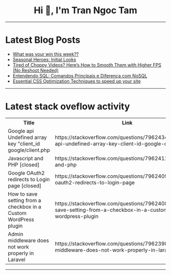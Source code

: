 <h1 align="center">Hi 👋, I'm Tran Ngoc Tam</h1>

---

# Latest Blog Posts 
<!-- BLOG-POST-LIST:START -->
- [What was your win this week??](https://dev.to/devteam/what-was-your-win-this-week-aca)
- [Seasonal Heroes: Initial Looks](https://dev.to/macglencoe/seasonal-heroes-initial-looks-47ad)
- [Tired of Choppy Videos? Here’s How to Smooth Them with Higher FPS &lpar;No Reshoot Needed&rpar;](https://dev.to/harper_seven_bcbbdc48c218/tired-of-choppy-videos-heres-how-to-smooth-them-with-higher-fps-no-reshoot-needed-417h)
- [Entendendo SQL: Comandos Principais e Diferença com NoSQL](https://dev.to/isaac_maciel_34b6d0db388f/entendendo-sql-comandos-principais-e-diferenca-com-nosql-3n0o)
- [Essential CSS Optimization Techniques to speed up your site](https://dev.to/javascriptwizzard/essential-css-optimization-techniques-to-speed-up-your-site-1g4k)
<!-- BLOG-POST-LIST:END -->

---

# Latest stack oveflow activity
<table>
  <tr><th>Title</th><th>Link</th></tr>
  <!-- STACKOVERFLOW:START --><tr><td>Google api Undefined array key &quot;client_id google/client.php</td><td>https://stackoverflow.com/questions/79624341/google-api-undefined-array-key-client-id-google-client-php</td></tr><tr><td>Javascript and PHP [closed]</td><td>https://stackoverflow.com/questions/79624112/javascript-and-php</td></tr><tr><td>Google OAuth2 redirects to Login page [closed]</td><td>https://stackoverflow.com/questions/79624093/google-oauth2-redirects-to-login-page</td></tr><tr><td>How to save setting from a checkbox in a Custom WordPress plugin</td><td>https://stackoverflow.com/questions/79624085/how-to-save-setting-from-a-checkbox-in-a-custom-wordpress-plugin</td></tr><tr><td>Admin middleware does not work properly in Laravel</td><td>https://stackoverflow.com/questions/79623985/admin-middleware-does-not-work-properly-in-laravel</td></tr><!-- STACKOVERFLOW:END -->
</table>

---


